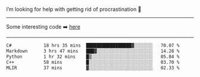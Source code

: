 I’m looking for help with getting rid of procrastination 🤔

-----

Some interesting code :arrow_right: [here](https://github.com/zhen8838/playground)

-----

<!--START_SECTION:waka-->

```txt
C#            18 hrs 35 mins  █████████████████▓░░░░░░░   70.07 %
Markdown      3 hrs 47 mins   ███▓░░░░░░░░░░░░░░░░░░░░░   14.28 %
Python        1 hr 32 mins    █▒░░░░░░░░░░░░░░░░░░░░░░░   05.84 %
C++           58 mins         █░░░░░░░░░░░░░░░░░░░░░░░░   03.70 %
MLIR          37 mins         ▓░░░░░░░░░░░░░░░░░░░░░░░░   02.33 %
```

<!--END_SECTION:waka-->

<!--
**zhen8838/zhen8838** is a ✨ _special_ ✨ repository because its `README.md` (this file) appears on your GitHub profile.

Here are some ideas to get you started:

- 🔭 I’m currently working on ...
- 🌱 I’m currently learning ...
- 👯 I’m looking to collaborate on ...
 ...
- 💬 Ask me about ...
- 📫 How to reach me: ...
- 😄 Pronouns: ...
- ⚡ Fun fact: ...
-->
